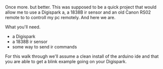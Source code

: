 Once more. but better.
This was supposed to be a quick project that would allow me to use a Digispark a, a 1838B ir sensor and an old Canon RS02 remote to to controll my pc remotely.
And here we are.

What you'll need.
+ a Digispark
+ a 1838B ir sensor
+ some way to send ir commands

For this walk through we'll assume a clean install of the arduino ide and that you are able to get a blink example going on your Digispark.
